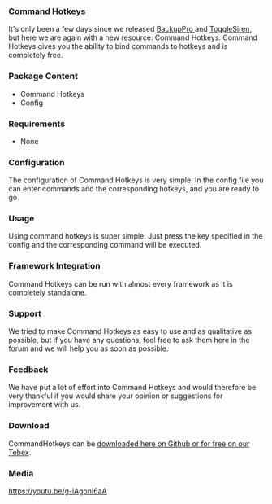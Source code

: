 ### **Command Hotkeys**

It's only been a few days since we released [BackupPro ](https://forum.cfx.re/t/esx-non-esx-ultimate-modular-npc-ai-backup-backuppro/1928934)and [ToggleSiren](https://forum.cfx.re/t/toggle-siren-toggle-lights-and-siren-without-els-and-serverwide/1962379/), but here we are again with a new resource: Command Hotkeys. Command Hotkeys gives you the ability to bind commands to hotkeys and is completely free.

### **Package Content**

* Command Hotkeys
* Config

### **Requirements**

* None

### **Configuration**

The configuration of Command Hotkeys is very simple. In the config file you can enter commands and the corresponding hotkeys, and you are ready to go.

### **Usage**

Using command hotkeys is super simple. Just press the key specified in the config and the corresponding command will be executed.

### **Framework Integration**

Command Hotkeys can be run with almost every framework as it is completely standalone.

### **Support**

We tried to make Command Hotkeys as easy to use and as qualitative as possible, but if you have any questions, feel free to ask them here in the forum and we will help you as soon as possible.

### **Feedback**

We have put a lot of effort into Command Hotkeys and would therefore be very thankful if you would share your opinion or suggestions for improvement with us.

### **Download**

CommandHotkeys can be [downloaded here on Github or for free on our Tebex](https://codineer-digital.tebex.io/package/4242698).

### **Media**

<https://youtu.be/g-iAgonI6aA>
